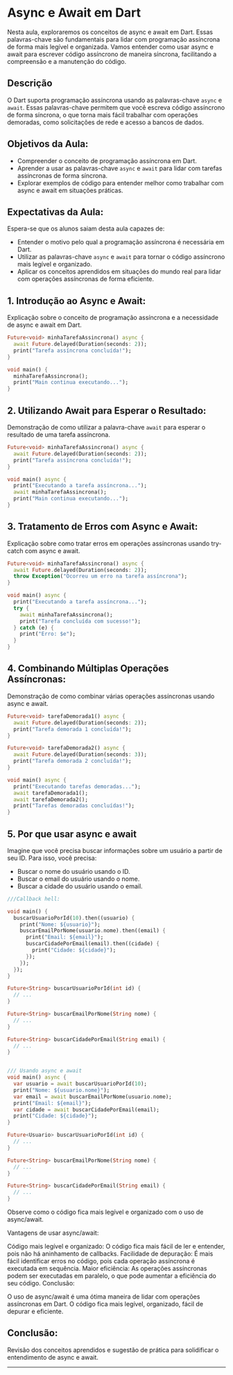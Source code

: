 # Async e Await em Dart

Nesta aula, exploraremos os conceitos de async e await em Dart. Essas palavras-chave são fundamentais para lidar com programação assíncrona de forma mais legível e organizada. Vamos entender como usar async e await para escrever código assíncrono de maneira síncrona, facilitando a compreensão e a manutenção do código.

## Descrição

O Dart suporta programação assíncrona usando as palavras-chave `async` e `await`. Essas palavras-chave permitem que você escreva código assíncrono de forma síncrona, o que torna mais fácil trabalhar com operações demoradas, como solicitações de rede e acesso a bancos de dados.

## Objetivos da Aula:

- Compreender o conceito de programação assíncrona em Dart.
- Aprender a usar as palavras-chave `async` e `await` para lidar com tarefas assíncronas de forma síncrona.
- Explorar exemplos de código para entender melhor como trabalhar com async e await em situações práticas.

## Expectativas da Aula:

Espera-se que os alunos saiam desta aula capazes de:

- Entender o motivo pelo qual a programação assíncrona é necessária em Dart.
- Utilizar as palavras-chave `async` e `await` para tornar o código assíncrono mais legível e organizado.
- Aplicar os conceitos aprendidos em situações do mundo real para lidar com operações assíncronas de forma eficiente.

## 1. Introdução ao Async e Await:

Explicação sobre o conceito de programação assíncrona e a necessidade de async e await em Dart.

```dart
Future<void> minhaTarefaAssincrona() async {
  await Future.delayed(Duration(seconds: 2));
  print("Tarefa assíncrona concluída!");
}

void main() {
  minhaTarefaAssincrona();
  print("Main continua executando...");
}
```

## 2. Utilizando Await para Esperar o Resultado:

Demonstração de como utilizar a palavra-chave `await` para esperar o resultado de uma tarefa assíncrona.

```dart
Future<void> minhaTarefaAssincrona() async {
  await Future.delayed(Duration(seconds: 2));
  print("Tarefa assíncrona concluída!");
}

void main() async {
  print("Executando a tarefa assíncrona...");
  await minhaTarefaAssincrona();
  print("Main continua executando...");
}
```

## 3. Tratamento de Erros com Async e Await:

Explicação sobre como tratar erros em operações assíncronas usando try-catch com async e await.

```dart
Future<void> minhaTarefaAssincrona() async {
  await Future.delayed(Duration(seconds: 2));
  throw Exception("Ocorreu um erro na tarefa assíncrona");
}

void main() async {
  print("Executando a tarefa assíncrona...");
  try {
    await minhaTarefaAssincrona();
    print("Tarefa concluída com sucesso!");
  } catch (e) {
    print("Erro: $e");
  }
}
```

## 4. Combinando Múltiplas Operações Assíncronas:

Demonstração de como combinar várias operações assíncronas usando async e await.

```dart
Future<void> tarefaDemorada1() async {
  await Future.delayed(Duration(seconds: 2));
  print("Tarefa demorada 1 concluída!");
}

Future<void> tarefaDemorada2() async {
  await Future.delayed(Duration(seconds: 3));
  print("Tarefa demorada 2 concluída!");
}

void main() async {
  print("Executando tarefas demoradas...");
  await tarefaDemorada1();
  await tarefaDemorada2();
  print("Tarefas demoradas concluídas!");
}
```

## 5. Por que usar async e await
Imagine que você precisa buscar informações sobre um usuário a partir de seu ID. Para isso, você precisa:

- Buscar o nome do usuário usando o ID.
- Buscar o email do usuário usando o nome.
- Buscar a cidade do usuário usando o email.

```dart
///Callback hell:

void main() {
  buscarUsuarioPorId(10).then((usuario) {
    print("Nome: ${usuario}");
    buscarEmailPorNome(usuario.nome).then((email) {
      print("Email: ${email}");
      buscarCidadePorEmail(email).then((cidade) {
        print("Cidade: ${cidade}");
      });
    });
  });
}

Future<String> buscarUsuarioPorId(int id) {
  // ...
}

Future<String> buscarEmailPorNome(String nome) {
  // ...
}

Future<String> buscarCidadePorEmail(String email) {
  // ...
}


/// Usando async e await
void main() async {
  var usuario = await buscarUsuarioPorId(10);
  print("Nome: ${usuario.nome}");
  var email = await buscarEmailPorNome(usuario.nome);
  print("Email: ${email}");
  var cidade = await buscarCidadePorEmail(email);
  print("Cidade: ${cidade}");
}

Future<Usuario> buscarUsuarioPorId(int id) {
  // ...
}

Future<String> buscarEmailPorNome(String nome) {
  // ...
}

Future<String> buscarCidadePorEmail(String email) {
  // ...
}
```

Observe como o código fica mais legível e organizado com o uso de async/await.

Vantagens de usar async/await:

Código mais legível e organizado: O código fica mais fácil de ler e entender, pois não há aninhamento de callbacks.
Facilidade de depuração: É mais fácil identificar erros no código, pois cada operação assíncrona é executada em sequência.
Maior eficiência: As operações assíncronas podem ser executadas em paralelo, o que pode aumentar a eficiência do seu código.
Conclusão:

O uso de async/await é uma ótima maneira de lidar com operações assíncronas em Dart. O código fica mais legível, organizado, fácil de depurar e eficiente.

## Conclusão:

Revisão dos conceitos aprendidos e sugestão de prática para solidificar o entendimento de async e await.

---
